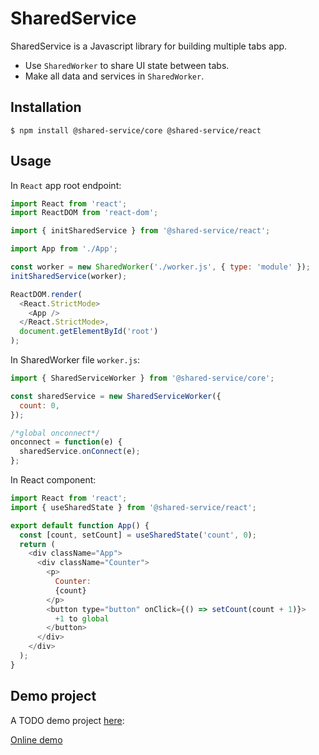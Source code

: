 # SharedService

SharedService is a Javascript library for building multiple tabs app.

* Use `SharedWorker` to share UI state between tabs.
* Make all data and services in `SharedWorker`.

## Installation

```
$ npm install @shared-service/core @shared-service/react
```

## Usage

In `React` app root endpoint:

```js
import React from 'react';
import ReactDOM from 'react-dom';

import { initSharedService } from '@shared-service/react';

import App from './App';

const worker = new SharedWorker('./worker.js', { type: 'module' });
initSharedService(worker);

ReactDOM.render(
  <React.StrictMode>
    <App />
  </React.StrictMode>,
  document.getElementById('root')
);
```

In SharedWorker file `worker.js`:

```js
import { SharedServiceWorker } from '@shared-service/core';

const sharedService = new SharedServiceWorker({
  count: 0,
});

/*global onconnect*/
onconnect = function(e) {
  sharedService.onConnect(e);
};

```

In React component:

```js
import React from 'react';
import { useSharedState } from '@shared-service/react';

export default function App() {
  const [count, setCount] = useSharedState('count', 0);
  return (
    <div className="App">
      <div className="Counter">
        <p>
          Counter:
          {count}
        </p>
        <button type="button" onClick={() => setCount(count + 1)}>
          +1 to global
        </button>
      </div>
    </div>
  );
}
```

## Demo project

A TODO demo project [here](https://github.com/shared-service/shared-service/tree/main/packages/demo):

[Online demo](https://shared-service.github.io/todo-demo/)
